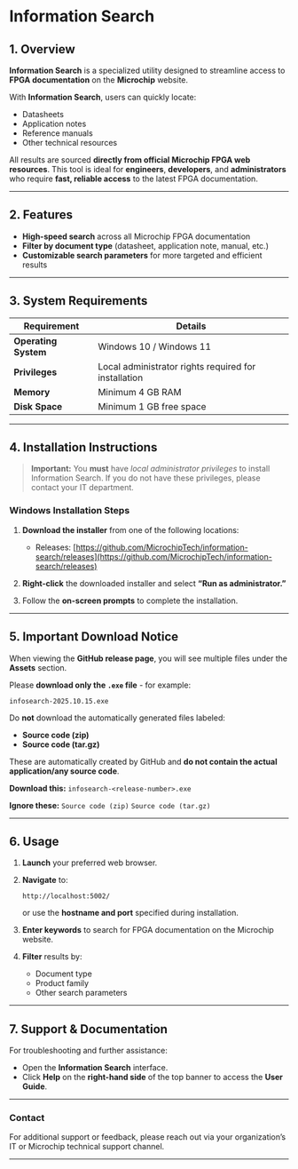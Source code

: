 # Information Search

## **1. Overview**

**Information Search** is a specialized utility designed to streamline access to **FPGA documentation** on the **Microchip** website.

With **Information Search**, users can quickly locate:

* Datasheets
* Application notes
* Reference manuals
* Other technical resources

All results are sourced **directly from official Microchip FPGA web resources**.
This tool is ideal for **engineers**, **developers**, and **administrators** who require **fast, reliable access** to the latest FPGA documentation.

---

## **2. Features**

* **High-speed search** across all Microchip FPGA documentation
* **Filter by document type** (datasheet, application note, manual, etc.)
* **Customizable search parameters** for more targeted and efficient results

---

## **3. System Requirements**

| Requirement          | Details                                              |
| -------------------- | ---------------------------------------------------- |
| **Operating System** | Windows 10 / Windows 11                              |
| **Privileges**       | Local administrator rights required for installation |
| **Memory**           | Minimum 4 GB RAM                                     |
| **Disk Space**       | Minimum 1 GB free space                              |

---

## **4. Installation Instructions**

> **Important:** You **must** have *local administrator privileges* to install Information Search.
> If you do not have these privileges, please contact your IT department.

### **Windows Installation Steps**

1. **Download the installer** from one of the following locations:

   * Releases: [https://github.com/MicrochipTech/information-search/releases](https://github.com/MicrochipTech/information-search/releases)
2. **Right-click** the downloaded installer and select **“Run as administrator.”**
3. Follow the **on-screen prompts** to complete the installation.

---

## **5. Important Download Notice**

When viewing the **GitHub release page**, you will see multiple files under the **Assets** section.

Please **download only the `.exe` file** - for example:

```
infosearch-2025.10.15.exe
```

Do **not** download the automatically generated files labeled:

* **Source code (zip)**
* **Source code (tar.gz)**

These are automatically created by GitHub and **do not contain the actual application/any source code**.

**Download this:**
`infosearch-<release-number>.exe`

**Ignore these:**
`Source code (zip)`
`Source code (tar.gz)`

---

## **6. Usage**

1. **Launch** your preferred web browser.
2. **Navigate** to:

   ```
   http://localhost:5002/
   ```

   or use the **hostname and port** specified during installation.
3. **Enter keywords** to search for FPGA documentation on the Microchip website.
4. **Filter** results by:

   * Document type
   * Product family
   * Other search parameters

---

## **7. Support & Documentation**

For troubleshooting and further assistance:

* Open the **Information Search** interface.
* Click **Help** on the **right-hand side** of the top banner to access the **User Guide**.

---

### **Contact**

For additional support or feedback, please reach out via your organization’s IT or Microchip technical support channel.

---

